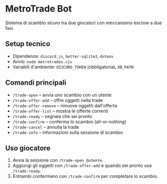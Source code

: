 # MetroTrade Bot

Sistema di scambio sicuro tra due giocatori con meccanismo escrow a due fasi.

## Setup tecnico
- Dipendenze: `discord.js`, `better-sqlite3`, `dotenv`
- Avvio: `node metrotrades.cjs`
- Variabili d'ambiente: `DISCORD_TOKEN` (obbligatoria), `DB_PATH`

## Comandi principali
- `/trade-open` – avvia uno scambio con un utente
- `/trade-offer-add` – offre oggetti nella trade
- `/trade-offer-remove` – rimuove oggetti dall'offerta
- `/trade-offer-list` – mostra le offerte correnti
- `/trade-ready` – segnala che sei pronto
- `/trade-confirm` – conferma lo scambio (all-or-nothing)
- `/trade-cancel` – annulla la trade
- `/trade-info` – informazioni sulla sessione di scambio

## Uso giocatore
1. Avvia la sessione con `/trade-open @utente`.
2. Aggiungi gli oggetti con `/trade-offer-add` e quando sei pronto usa `/trade-ready`.
3. Entrambi confermano con `/trade-confirm` per completare lo scambio.

